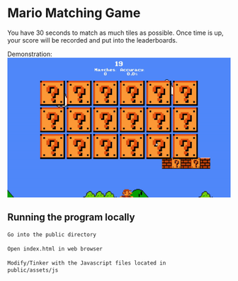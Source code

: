 # Mario Matching Game
You have 30 seconds to match as much tiles as possible. Once time is up, your score will be recorded and put into the leaderboards.

Demonstration:<br />
<img src="https://github.com/BlakeMarterella/Mario-Matching-Game-ISC-Final/blob/master/demo/demo.gif" alt="Game Demonstration" width="600px;">

## Running the program locally
```
Go into the public directory

Open index.html in web browser

Modify/Tinker with the Javascript files located in
public/assets/js

```
